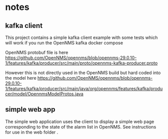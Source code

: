 # notes

## kafka client

This project contains a simple kafka client example with some tests which will work if you run the OpenNMS kafka docker compose

OpenNMS protobuf file is here 
https://github.com/OpenNMS/opennms/blob/opennms-29.0.10-1/features/kafka/producer/src/main/proto/opennms-kafka-producer.proto

However this is not directly used in the OpenNMS build but hard coded into the model here
https://github.com/OpenNMS/opennms/blob/opennms-29.0.10-1/features/kafka/producer/src/main/java/org/opennms/features/kafka/producer/model/OpennmsModelProtos.java

## simple web app

The simple web application uses the client to display a simple web page corresponding to the state of the alarm list in OpenNMS.
See instructions for use in the web folder .
